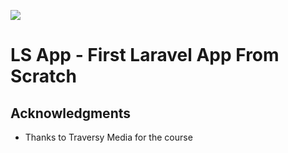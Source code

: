 <p align=“center”><img src="https://laravel.com/assets/img/components/logo-laravel.svg"></p>

# LS App - First Laravel App From Scratch

## Acknowledgments

* Thanks to Traversy Media for the course


